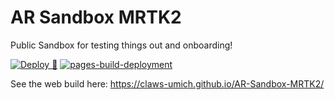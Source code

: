 # AR Sandbox MRTK2

Public Sandbox for testing things out and onboarding!

[![Deploy 🚀](https://github.com/CLAWS-UMICH/AR-Sandbox-MRTK2/actions/workflows/main.yml/badge.svg?branch=main)](https://github.com/CLAWS-UMICH/AR-Sandbox-MRTK2/actions/workflows/main.yml)
[![pages-build-deployment](https://github.com/CLAWS-UMICH/AR-Sandbox-MRTK2/actions/workflows/pages/pages-build-deployment/badge.svg?branch=main)](https://github.com/CLAWS-UMICH/AR-Sandbox-MRTK2/actions/workflows/pages/pages-build-deployment)

See the web build here: https://claws-umich.github.io/AR-Sandbox-MRTK2/
